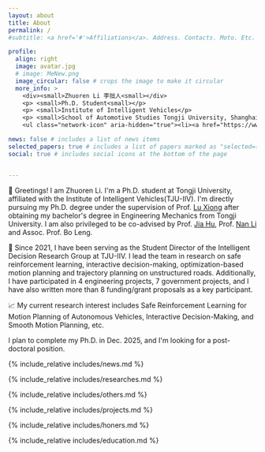 ```yaml
---
layout: about
title: About
permalink: /
#subtitle: <a href='#'>Affiliations</a>. Address. Contacts. Moto. Etc.

profile:
  align: right
  image: avatar.jpg
  # image: MeNew.png
  image_circular: false # crops the image to make it circular
  more_info: >
    <div><small>Zhuoren Li 李拙人<small></div>
    <p> <small>Ph.D. Student<small></p>
    <p> <small>Institute of Intelligent Vehicles</p>
    <p> <small>School of Automotive Studies Tongji University, Shanghai, China<small></p>
    <ul class="network-icon" aria-hidden="true"><li><a href="https://www.linkedin.com/in/zhuorenli-patrick/" target="_blank" rel="noopener" aria-label="linkedin"><i class="fab fa-linkedin big-icon"></i></a></li><li><a href="https://scholar.google.com.hk/citations?user=5HSKGBUAAAAJ" target="_blank" rel="noopener" aria-label="google-scholar"><i class="fab fa-google-scholar big-icon"></i></a></li><li><a href="/uploads/Zhuoren_Li_CV.pdf" aria-label="cv"><i class="ai ai-cv big-icon"></i></a></li></ul>

news: false # includes a list of news items
selected_papers: true # includes a list of papers marked as "selected={true}"
social: true # includes social icons at the bottom of the page


---
```





<!-- 
👋 Greetings! I am Zhuoren Li. I'm a Ph.D. student at Tongji University, affiliated with the Institute of Intelligent Vehicles(TJU-IIV). I'm directly pursuing my Ph.D. degree under the supervision of [Prof. Lu Xiong](https://auto.tongji.edu.cn/info/1153/6446.htm) after obtaining my bachelor's degree in Engineering Mechanics from Tongji University. My co-advisors are [Prof. Jia Hu](https://scholar.google.com.hk/citations?user=a34GvQoAAAAJ) and [Associate Prof. Bo Leng](https://auto.tongji.edu.cn/info/1169/9473.htm). -->

👋 Greetings! I am Zhuoren Li. I'm a Ph.D. student at Tongji University, affiliated with the Institute of Intelligent Vehicles(TJU-IIV). I'm directly pursuing my Ph.D. degree under the supervision of Prof. [Lu Xiong](https://auto.tongji.edu.cn/info/1153/6446.htm) after obtaining my bachelor's degree in Engineering Mechanics from Tongji University. I am also privileged to be co-advised by Prof. [Jia Hu](https://scholar.google.com/citations?hl=en&user=a34GvQoAAAAJ), Prof. [Nan Li](https://scholar.google.com/citations?hl=en&user=_JnfJFoAAAAJ) and Assoc. Prof. Bo Leng.


🚀 Since 2021, I have been serving as the Student Director of the Intelligent Decision Research Group at TJU-IIV. I lead the team in research on safe reinforcement learning, interactive decision-making, optimization-based motion planning and trajectory planning on unstructured roads. Additionally, I have participated in 4 engineering projects, 7 government projects, and I have also written more than 8 funding/grant proposals as a key participant.

📈 My current research interest includes Safe Reinforcement Learning for Motion Planning of Autonomous Vehicles, Interactive Decision-Making, and Smooth Motion Planning, etc. 

I plan to complete my Ph.D. in Dec. 2025, and I'm looking for a post-doctoral position.








<!-- 👋 Hi there! I’m Simeng Li, a data scientist with an engineering background and a master’s degree in business analytics from Boston University, where I completed my capstone project under the guidance of Professor Shawn Jin. During my studies, I gained practical experience in business analytics and led a cross-company collaboration as the PMO, guiding our team from data insights to implementation.

🚀 Currently, I’m a data mining engineer at a mobile gaming company, focused on increasing product visibility on Google Play. My work spans ASO (App Store Optimization), user acquisition strategies, machine learning model development, and recommendation system optimization, with guidance and collaboration from Professor Hao Fan at Wuhan University. To enhance workflow efficiency, I’ve developed tools like automated comment reply generation and sentiment analysis.

📈 My academic interests lie in recommendation systems and AI applications, especially in integrating large language models (LLMs) with traditional recommendation systems for more personalized experiences. I’m considering a PhD to further pursue these interests.

☕ Outside of work, I’m a coffee enthusiast and proud owner of a Chihuahua named “Coffee.” Looking forward to connecting over shared interests in data and tech! -->



{% include_relative includes/news.md %}

{% include_relative includes/researches.md %}





{% include_relative includes/others.md %}

{% include_relative includes/projects.md %}

{% include_relative includes/honers.md %}

{% include_relative includes/education.md %}

&nbsp;
&nbsp;



